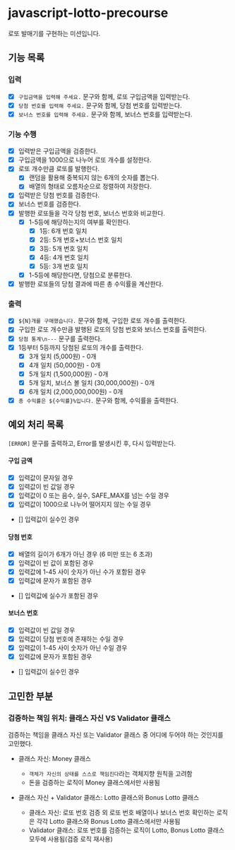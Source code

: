 # javascript-lotto-precourse

로또 발매기를 구현하는 미션입니다.

## 기능 목록

### 입력

- [x] `구입금액을 입력해 주세요.` 문구와 함께, 로또 구입금액을 입력받는다.
- [x] `당첨 번호를 입력해 주세요.` 문구와 함께, 당첨 번호를 입력받는다.
- [x] `보너스 번호를 입력해 주세요.` 문구와 함께, 보너스 번호를 입력받는다.

### 기능 수행

- [x] 입력받은 구입금액을 검증한다.
- [x] 구입금액을 1000으로 나누어 로또 개수를 설정한다.
- [x] 로또 개수만큼 로또를 발행한다.
  - [x] 랜덤을 활용해 중복되지 않는 6개의 숫자를 뽑는다.
  - [x] 배열의 형태로 오름차순으로 정렬하여 저장한다.
- [x] 입력받은 당첨 번호를 검증한다.
- [x] 보너스 번호를 검증한다.
- [x] 발행한 로또들을 각각 당첨 번호, 보너스 번호와 비교한다.
  - [x] 1-5등에 해당하는지의 여부를 확인한다.
    - [x] 1등: 6개 번호 일치
    - [x] 2등: 5개 번호+보너스 번호 일치
    - [x] 3등: 5개 번호 일치
    - [x] 4등: 4개 번호 일치
    - [x] 5등: 3개 번호 일치
  - [x] 1-5등에 해당한다면, 당첨으로 분류한다.
- [x] 발행한 로또들의 당첨 결과에 따른 총 수익률을 계산한다.

### 출력

- [x] `${N}개를 구매했습니다.` 문구와 함께, 구입한 로또 개수를 출력한다.
- [x] 구입한 로또 개수만큼 발행된 로또의 당첨 번호와 보너스 번호를 출력한다.
- [x] `당첨 통계\n---` 문구를 출력한다.
- [x] 1등부터 5등까지 당첨된 로또의 개수를 출력한다.
  - [x] 3개 일치 (5,000원) - 0개
  - [x] 4개 일치 (50,000원) - 0개
  - [x] 5개 일치 (1,500,000원) - 0개
  - [x] 5개 일치, 보너스 볼 일치 (30,000,000원) - 0개
  - [x] 6개 일치 (2,000,000,000원) - 0개
- [x] `총 수익률은 ${수익률}%입니다.` 문구와 함께, 수익률을 출력한다.

## 예외 처리 목록

`[ERROR]` 문구를 출력하고, Error를 발생시킨 후, 다시 입력받는다.

#### 구입 금액

- [x] 입력값이 문자일 경우
- [x] 입력값이 빈 값일 경우
- [x] 입력값이 0 또는 음수, 실수, SAFE_MAX를 넘는 수일 경우
- [x] 입력값이 1000으로 나누어 떨어지지 않는 수일 경우
- [] 입력값이 실수인 경우

#### 당첨 번호

- [x] 배열의 길이가 6개가 아닌 경우 (6 미만 또는 6 초과)
- [x] 입력값이 빈 값이 포함된 경우
- [x] 입력값에 1-45 사이 숫자가 아닌 수가 포함된 경우
- [x] 입력값에 문자가 포함된 경우
- [] 입력값에 실수가 포함된 경우

#### 보너스 번호

- [x] 입력값이 빈 값일 경우
- [x] 입력값이 당첨 번호에 존재하는 수일 경우
- [x] 입력값이 1-45 사이 숫자가 아닌 수일 경우
- [x] 입력값에 문자가 포함된 경우
- [] 입력값이 실수인 경우

## 고민한 부분

### 검증하는 책임 위치: 클래스 자신 VS Validator 클래스

검증하는 책임을 클래스 자신 또는 Validator 클래스 중 어디에 두어야 하는 것인지를 고민했다.

- 클래스 자신: Money 클래스

  - `객체가 자신의 상태를 스스로 책임진다`라는 객체지향 원칙을 고려함
  - 돈을 검증하는 로직이 Money 클래스에서만 사용됨

- 클래스 자신 + Validator 클래스: Lotto 클래스와 Bonus Lotto 클래스
  - 클래스 자신: 로또 번호 검증 외 로또 번호 배열이나 보너스 번호 확인하는 로직은 각각 Lotto 클래스와 Bonus Lotto 클래스에서만 사용됨
  - Validator 클래스: 로또 번호를 검증하는 로직이 Lotto, Bonus Lotto 클래스 모두에 사용됨(검증 로직 재사용)
